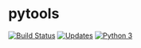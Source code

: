 # pytools
[![Build Status](https://travis-ci.com/pedromadureira000/pytools.svg?branch=main)](https://travis-ci.com/pedromadureira000/pytools)
[![Updates](https://pyup.io/repos/github/pedromadureira000/pytools/shield.svg)](https://pyup.io/repos/github/pedromadureira000/pytools/)
[![Python 3](https://pyup.io/repos/github/pedromadureira000/pytools/python-3-shield.svg)](https://pyup.io/repos/github/pedromadureira000/pytools/)
